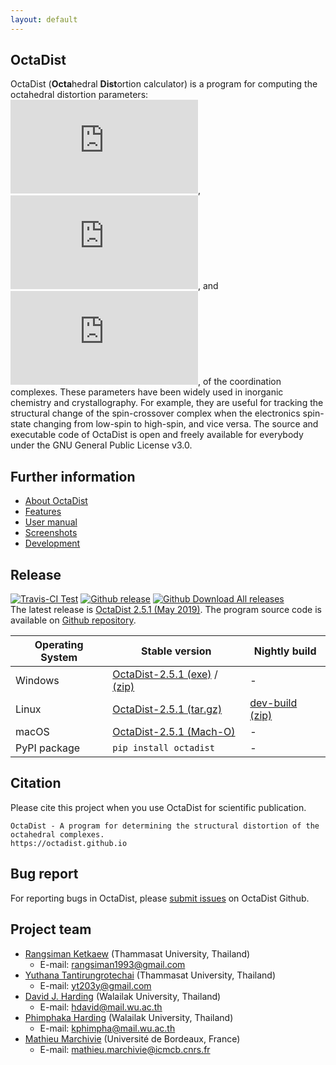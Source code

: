 ```yaml
---
layout: default
---
```


## OctaDist
OctaDist (**Octa**hedral **Dist**ortion calculator) is a program for computing the octahedral distortion parameters: ![](https://latex.codecogs.com/svg.Latex?%5CDelta), ![](https://latex.codecogs.com/svg.Latex?%5CSigma), and ![](https://latex.codecogs.com/svg.Latex?%5CTheta), of the coordination complexes. These parameters have been widely used in inorganic chemistry and crystallography. For example, they are useful for tracking the structural change of the spin-crossover complex when the electronics spin-state changing from low-spin to high-spin, and vice versa. The source and executable code of OctaDist is open and freely available for everybody under the GNU General Public License v3.0.

## Further information
- [About OctaDist](./about.md) <br/>
- [Features](./features.md) <br/>
- [User manual](./manual.md) <br/>
- [Screenshots](./screenshots.md)
- [Development](./development.md)

## Release
[![Travis-CI Test](https://img.shields.io/travis/OctaDist/OctaDist/master.svg
)](https://travis-ci.org/OctaDist/OctaDist)
[![Github release](https://img.shields.io/github/release/OctaDist/octadist.svg
)](https://github.com/OctaDist/OctaDist/releases)
[![Github Download All releases](https://img.shields.io/github/downloads/OctaDist/octadist/total.svg)](https://github.com/OctaDist/OctaDist/releases)
<br/>
The latest release is [OctaDist 2.5.1 (May 2019)](https://github.com/OctaDist/OctaDist/releases/latest). The program source code is available on [Github repository](https://github.com/OctaDist/OctaDist).

|Operating System| Stable version | Nightly build |
|----------------|----------------|---------------------|
|    Windows     | [OctaDist-2.5.1 (exe)](https://github.com/OctaDist/OctaDist/releases/download/v.2.5.1/OctaDist-2.5.1-Win-x86-64.exe) / [(zip)](https://github.com/OctaDist/OctaDist/releases/download/v.2.5.1/OctaDist-2.5.1-Win-x86-64.zip) | - |
|     Linux      | [OctaDist-2.5.1 (tar.gz)](https://github.com/OctaDist/OctaDist/releases/download/v.2.5.1/OctaDist-2.5.1-Linux-x86-64.tar.gz) | [dev-build (zip)](https://github.com/OctaDist/OctaDist/archive/nightly-build.zip) |
|     macOS      | [OctaDist-2.5.1 (Mach-O)](https://github.com/OctaDist/OctaDist/releases/download/v.2.5.1/OctaDist-2.5.1-macOS-x86-64) | - |
|  PyPI package  | `pip install octadist` | - |

## Citation
Please cite this project when you use OctaDist for scientific publication.

```
OctaDist - A program for determining the structural distortion of the octahedral complexes.
https://octadist.github.io
```

## Bug report
For reporting bugs in OctaDist, please [submit issues](https://github.com/OctaDist/OctaDist/issues) on OctaDist Github.

## Project team
- [Rangsiman Ketkaew](https://sites.google.com/site/rangsiman1993) (Thammasat University, Thailand) 
  - E-mail: rangsiman1993@gmail.com
- [Yuthana Tantirungrotechai](https://sites.google.com/site/compchem403/people/faculty/yuthana) (Thammasat University, Thailand)
  - E-mail: yt203y@gmail.com
- [David J. Harding](https://www.funtechwu.com/david-j-harding) (Walailak University, Thailand)
  - E-mail: hdavid@mail.wu.ac.th
- [Phimphaka Harding](https://www.funtechwu.com/phimphaka-harding) (Walailak University, Thailand)
  - E-mail: kphimpha@mail.wu.ac.th
- [Mathieu Marchivie](http://www.icmcb-bordeaux.cnrs.fr/spip.php?article562&lang=fr) (Université de Bordeaux, France)
  - E-mail: mathieu.marchivie@icmcb.cnrs.fr
  
